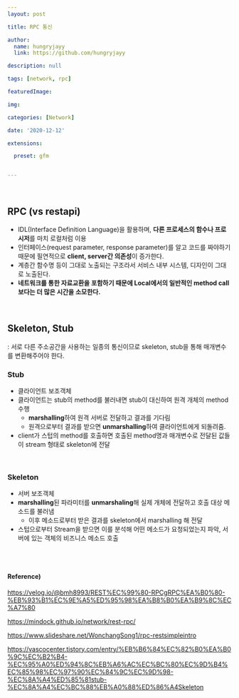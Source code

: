 ```yaml
---
layout: post

title: RPC 통신

author: 
  name: hungryjayy
  link: https://github.com/hungryjayy

description: null

tags: [network, rpc]

featuredImage: 

img: 

categories: [Network]

date: '2020-12-12'

extensions:

  preset: gfm


---
```


<br>

## RPC (vs restapi)

* IDL(Interface Definition Language)을 활용하며, **다른 프로세스의 함수나 프로시저**를 마치 로컬처럼 이용
* 인터페이스(request parameter, response parameter)를 알고 코드를 짜야하기 때문에 필연적으로 **client, server간 의존성**이 증가한다.
* 계층간 함수명 등이 그대로 노출되는 구조라서 서비스 내부 시스템, 디자인이 그대로 노출된다.
* **네트워크를 통한 자료교환을 포함하기 때문에 Local에서의 일반적인 method call 보다는 더 많은 시간을 소모한다.**

<br>

## **Skeleton, Stub**

: 서로 다른 주소공간을 사용하는 일종의 통신이므로 skeleton, stub을 통해 매개변수를 변환해주어야 한다.

### Stub

* 클라이언트 보조객체
* 클라이언트는 stub의 method를 불러내면 stub이 대신하여 원격 개체의 method 수행
  * **marshalling**하여 원격 서버로 전달하고 결과를 기다림
  * 원격으로부터 결과를 받으면 **unmarshalling**하여 클라이언트에게 되돌려줌.
* client가 스텁의 method를 호출하면 호출된 method명과 매개변수로 전달된 값들이 stream 형태로 skeleton에 전달

<br>

### Skeleton

* 서버 보조객체
* **marshalling**된 파라미터를 **unmarshaling**해 실제 개체에 전달하고 호출 대상 메소드를 불러냄
  * 이후 메소드로부터 받은 결과를 skeleton에서 marshalling 해 전달
* 스텁으로부터 Stream을 받으면 이를 분석해 어떤 메소드가 요청되었는지 파악, 서버에 있는 객체의 비즈니스 메소드 호출

<br><br>

#### Reference)

https://velog.io/@bmh8993/REST%EC%99%80-RPCgRPC%EA%B0%80-%EB%93%B1%EC%9E%A5%ED%95%98%EA%B8%B0%EA%B9%8C%EC%A7%80

https://mindock.github.io/network/rest-rpc/

https://www.slideshare.net/WonchangSong1/rpc-restsimpleintro

https://vascocenter.tistory.com/entry/%EB%B6%84%EC%82%B0%EA%B0%9C%EC%B2%B4-%EC%95%A0%ED%94%8C%EB%A6%AC%EC%BC%80%EC%9D%B4%EC%85%98%EC%97%90%EC%84%9C%EC%9D%98-%EC%8A%A4%ED%85%81stub-%EC%8A%A4%EC%BC%88%EB%A0%88%ED%86%A4Skeleton